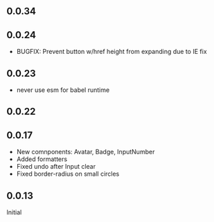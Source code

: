 ## 0.0.34
## 0.0.24
- BUGFIX: Prevent button w/href height from expanding due to IE fix
## 0.0.23
- never use esm for babel runtime
## 0.0.22
## 0.0.17
- New comnponents: Avatar, Badge, InputNumber
- Added formatters
- Fixed undo after Input clear
- Fixed border-radius on small circles

## 0.0.13
  Initial
